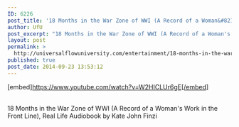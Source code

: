 ```yaml
---
ID: 6226
post_title: '18 Months in the War Zone of WWI (A Record of a Woman&#8217;s Work in the Front Line), Real Life'
author: UfU
post_excerpt: "18 Months in the War Zone of WWI (A Record of a Woman's Work in the Front Line), Real Life Audiobook by Kate John Finzi"
layout: post
permalink: >
  http://universalflowuniversity.com/entertainment/18-months-in-the-war-zone-of-wwi-a-record-of-a-womans-work-in-the-front-line-real-life/
published: true
post_date: 2014-09-23 13:53:12
---
```

[embed]https://www.youtube.com/watch?v=W2HICLUr6gE[/embed]</br></br>
<p>18 Months in the War Zone of WWI (A Record of a Woman's Work in the Front Line), Real Life Audiobook by Kate John Finzi</p>
